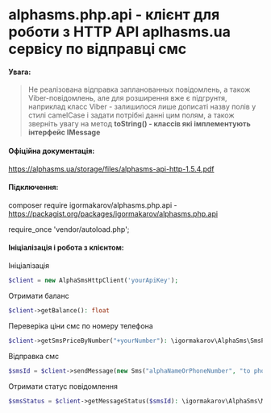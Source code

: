 # alphasms.php.api - клієнт для роботи з HTTP API aplhasms.ua сервісу по відправці смс 

#### Увага:

> Не реалізована відправка запланованных повідомлень, а також Viber-повідомлень, але для розширення вже є підгрунтя, наприклад класс Viber - залишилося лише дописаті назву полів у стилі camelCase і задати потрібні данні цим полям, а також зверніть увагу на метод **toString() - классів які імплементують інтерфейс IMessage**
 
#### Офіційна документація:
https://alphasms.ua/storage/files/alphasms-api-http-1.5.4.pdf

#### Підключення:

composer require igormakarov/alphasms.php.api - https://packagist.org/packages/igormakarov/alphasms.php.api

require_once 'vendor/autoload.php';


 #### Ініціалізація і робота з клієнтом:

Ініціалізація
```php
$client = new AlphaSmsHttpClient('yourApiKey');
```
Отримати баланс 
```php
$client->getBalance(): float 
```
Переверіка ціни смс по номеру телефона
```php
$client->getSmsPriceByNumber("+yourNumber"): \igormakarov\AlphaSms\SmsPrice - має інформацію про смс з ціною та валютою
```
Відправка смс
```php
$smsId = $client->sendMessage(new Sms("alphaNameOrPhoneNumber", "to phone", "message text")): int - id смс
```
Отримати статус повідомлення
```php
$smsStatus = $client->getMessageStatus($smsId): \igormakarov\AlphaSms\Message\MessageStatus - має інформацію про статус повідомлення код, та дату
```
